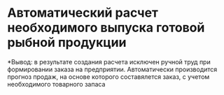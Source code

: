 # Автоматический расчет необходимого выпуска готовой рыбной продукции

*Вывод: в результате создания расчета исключен ручной труд при формировании заказа на предприятии. Автоматически производится прогноз продаж, на основе которого составялется заказ, с учетом необходимого товарного запаса
